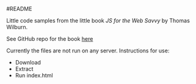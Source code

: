 #README

Little code samples from the little book *JS for the Web Savvy* by Thomas Wilburn.

See GitHub repo for the book [here]("https://github.com/thomaswilburn/textbook")

Currently the files are not run on any server. Instructions for use:

- Download
- Extract
- Run index.html
